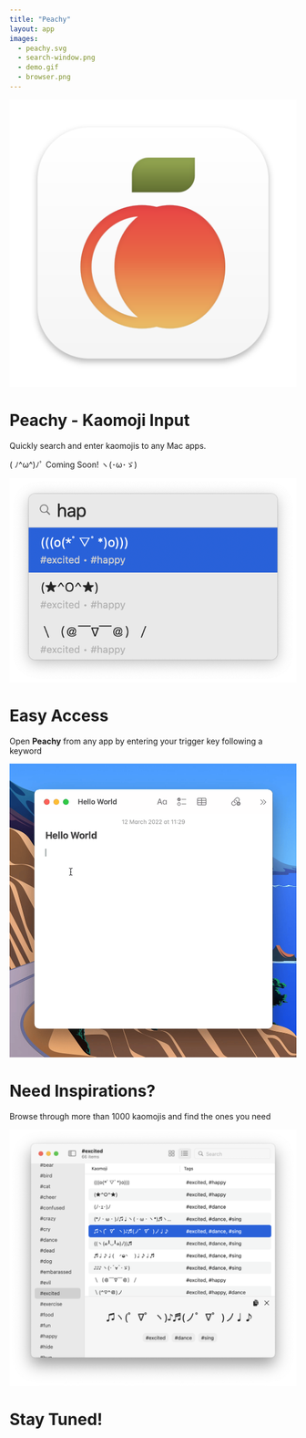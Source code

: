 ```yaml
---
title: "Peachy"
layout: app
images: 
  - peachy.svg
  - search-window.png
  - demo.gif
  - browser.png
---
```


![App Icon](peachy.svg)
# Peachy - Kaomoji Input
Quickly search and enter kaomojis to any Mac apps.

( ﾉ^ω^)ﾉﾟ Coming Soon! ヽ(･ω･ゞ)


![Search Window](search-window.png)

# Easy Access
Open **Peachy** from any app by entering your trigger key following a keyword

![Demo](demo.gif)

# Need Inspirations?
Browse through more than 1000 kaomojis and find the ones you need

![Browser](browser.png)


# Stay Tuned!
